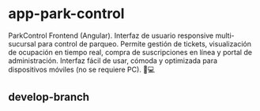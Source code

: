 # app-park-control
ParkControl Frontend (Angular). Interfaz de usuario responsive multi-sucursal para control de parqueo. Permite gestión de tickets, visualización de ocupación en tiempo real, compra de suscripciones en línea y portal de administración. Interfaz fácil de usar, cómoda y optimizada para dispositivos móviles (no se requiere PC). 📱💻

## develop-branch
